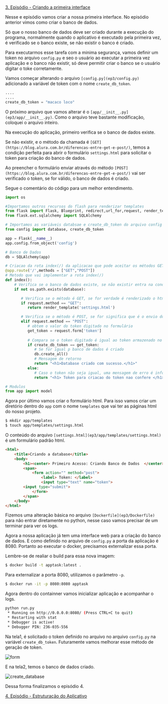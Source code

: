 [3. Episódio - Criando a primeira interface](ep3.md)

Nesse e episódio vamos criar a nossa primeira interface. No episódio anterior vimos como criar o banco de dados. 

Só que o nosso banco de dados deve ser criado durante a execução do programa, normalmente quando o aplicativo é executado pela primeira vez, é verificado se o banco existe, se não existir o banco é criado.

Para executarmos esse tarefa com a minima segurança, vamos definir um token no arquivo `config.py` e seo o usuário ao executar a primeira vez aplicação e o banco não existir, só deve permitir criar o banco se o usuário digitar o toke corretamente.

Vamos começar alterando o arquivo `[config.py](ep3/config.py)` adicionado a variável de token com o nome `create_db_token`.

```python
....
....
create_db_token = "macaco loco"
```

O próximo arquivo que vamos alterar é o `[app/__init__.py](ep3/app/__init__.py)`. Como o arquivo teve bastante modificação, coloquei o arquivo inteiro. 

Na execução do aplicação, primeiro verifica se o banco de dados existe.

Se não existir, e o método da chamada é `[GET](https://blog.alura.com.br/diferencas-entre-get-e-post/)`, temos a condição perfeita para abrir o formulário `settings.html` para solicitar o token para criação do banco de dados.

Ao preencher o formulário enviar através do método `[POST](https://blog.alura.com.br/diferencas-entre-get-e-post/)` vai ser verificado o token, se for válido, o banco de dados é criado.

Segue o comentário do código para um melhor entendimento.

```python
import os

#Importamos outros recursos do flash para renderizar templates
from flask import Flask, Blueprint, redirect,url_for,request, render_template
from flask.ext.sqlalchemy import SQLAlchemy

# Importamos as variáveis databsae e create_db_token do arquivo config 
from config import database, create_db_token

app = Flask(__name__)
app.config.from_object('config')

# Banco de Dados
db = SQLAlchemy(app)

# Criacao da rota index(/) da aplicacao que pode aceitar os métodos GET e POST
@app.route('/',methods = ["GET","POST"])
# Metodo que vai implementar a rota index(/)
def index():
    # Verifica se o banco de dados existe, se não existir entra na condicao, olhe o not
    if not os.path.exists(database):

       # Verifica se o método é GET, se for verdade é renderizado o html settings.html que contém o formulário para digitar o token
       if request.method == "GET":
          return render_template('settings.html')    

       # Verifica se o método é POST, se for significa que é o envio do formulário
       elif request.method == "POST":
          # obtem o valor do token digitado no formulário
          get_token = request.form['token']
          
          # Compara se o token digitado é igual ao token armazenado no arquivo config.py 
          if create_db_token == get_token:
             # Se for igual p banco de dados é criado 
             db.create_all()
             # Mensagem de retorno
             return "<h1>Database criado com sucesso.</h1>"
          else:
             # Caso o token não seja igual, uma mensagem de erro é informado
             return "<h1> Token para criacao do token nao confere </h1>"

# Modulos
from app import model
```

Agora por último vamos criar o formulário html. Para isso vamos criar um diretório dentro do `app` com o nome `templates` que vai ter as páginas html do nosso projeto.

```bash
$ mkdir app/templates
$ touch app/templates/settings.html
```
O conteúdo do arquivo `[settings.html](ep3/app/templates/settings.html)` é um formulário padrão html.

```html
<html>
    <title>Criando a database</title>
    <body>
        <h1><center> Primeiro Acesso: Criando Banco de Dados  </center></h1>
        <span>
            <form action="" method="post">
                <label> Token: </label>
                <input type="text" name="token">
		<input type="submit">
            </form>
        </span>
    </body>
</html>
```

Fizemos uma alteração básica no arquivo `[Dockerfile](ep3/Dockerfile)` para não entrar diretamente no python, nesse caso vamos precisar de um terminar para ver os logs.


Agora a nossa aplicação já tem uma interface web para a criação do banco de dados. E como definido no arquivo de `config.py` a porta da aplicação é 8080. Portanto ao executar o docker, precisamos externalizar essa porta.

Lembre-se de realiar o build para essa nova imagem:

```bash
$ docker build -t apptask:latest .
```

Para externalizar a porta 8080, utilizamos o parâmetro `-p`. 

```bash
$ docker run -it -p 8080:8080 apptask
```

Agora dentro do containner vamos inicializar aplicação e acompanhar o logs.

```bash
python run.py 
 * Running on http://0.0.0.0:8080/ (Press CTRL+C to quit)
 * Restarting with stat
 * Debugger is active!
 * Debugger PIN: 236-035-556
```

Na tela1, é solicitado o token definido no arquivo no arquivo `config.py` na variável `create_db_token`. Futuramente vamos melhorar esse método de geração de token.

![form](lab2-img1.png)

E na tela2, temos o banco de dados criado.

![create_database](lab2-img2.png)


Dessa forma finalizamos o episódio 4.

[4. Episódio - Estruturação do Aplicativo](ep4.md)


